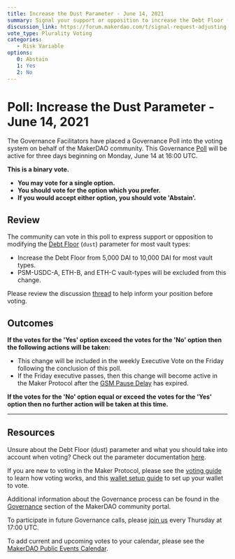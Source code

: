 ```yaml
---
title: Increase the Dust Parameter - June 14, 2021
summary: Signal your support or opposition to increase the Debt Floor (dust) parameter from 5,000 DAI to 10,000 DAI for most vault types.
discussion_link: https://forum.makerdao.com/t/signal-request-adjusting-dust-parameter-2021-3/8315
vote_type: Plurality Voting
categories:
   - Risk Variable
options:
   0: Abstain
   1: Yes
   2: No
---
```

# Poll: Increase the Dust Parameter - June 14, 2021

The Governance Facilitators have placed a Governance Poll into the voting system on behalf of the MakerDAO community. This Governance [Poll](https://community-development.makerdao.com/en/learn/governance/on-chain-gov) will be active for three days beginning on Monday, June 14 at 16:00 UTC.

**This is a binary vote.** 
- **You may vote for a single option.** 
- **You should vote for the option which you prefer.**
- **If you would accept either option, you should vote 'Abstain'.**

## Review

The community can vote in this poll to express support or opposition to modifying the [Debt Floor](https://community-development.makerdao.com/en/learn/governance/param-debt-floor) (`dust`) parameter for most vault types: 
* Increase the Debt Floor from 5,000 DAI to 10,000 DAI for most vault types.
* PSM-USDC-A, ETH-B, and ETH-C vault-types will be excluded from this change.

Please review the discussion [thread](https://forum.makerdao.com/t/signal-request-adjusting-dust-parameter-2021-3/8315) to help inform your position before voting.

## Outcomes

**If the votes for the 'Yes' option exceed the votes for the 'No' option then the following actions will be taken:**
* This change will be included in the weekly Executive Vote on the Friday following the conclusion of this poll.
* If the Friday executive passes, then this change will become active in the Maker Protocol after the [GSM Pause Delay](https://community-development.makerdao.com/en/learn/governance/param-gsm-pause-delay) has expired.

**If the votes for the 'No' option equal or exceed the votes for the 'Yes' option then no further action will be taken at this time.**

---

## Resources

Unsure about the Debt Floor (dust) parameter and what you should take into account when voting? Check out the parameter documentation [here](https://community-development.makerdao.com/en/learn/governance/param-debt-floor).

If you are new to voting in the Maker Protocol, please see the [voting guide](https://community-development.makerdao.com/en/learn/governance/how-voting-works/) to learn how voting works, and this [wallet setup guide](https://community-development.makerdao.com/en/learn/governance/voting-setup/) to set up your wallet to vote.

Additional information about the Governance process can be found in the [Governance](https://community-development.makerdao.com/en/learn/governance) section of the MakerDAO community portal.

To participate in future Governance calls, please [join us](https://github.com/makerdao/community/tree/master/governance/governance-and-risk-meetings) every Thursday at 17:00 UTC.

To add current and upcoming votes to your calendar, please see the [MakerDAO Public Events Calendar](https://calendar.google.com/calendar/embed?src=makerdao.com_3efhm2ghipksegl009ktniomdk%40group.calendar.google.com&ctz=UTC&mode=week&showCalendars=0&showPrint=0).
